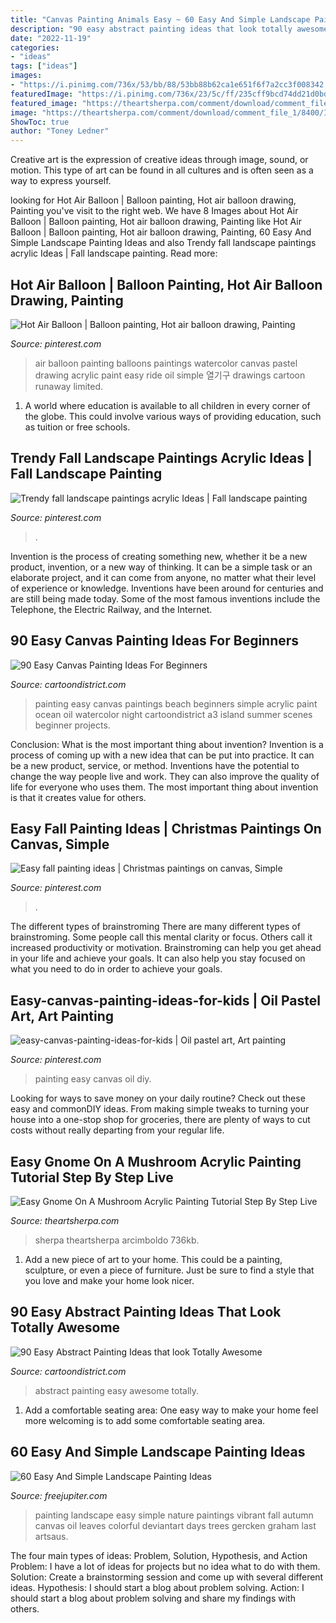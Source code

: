 ```yaml
---
title: "Canvas Painting Animals Easy ~ 60 Easy And Simple Landscape Painting Ideas"
description: "90 easy abstract painting ideas that look totally awesome"
date: "2022-11-19"
categories:
- "ideas"
tags: ["ideas"]
images:
- "https://i.pinimg.com/736x/53/bb/88/53bb88b62ca1e651f6f7a2cc3f008342.jpg"
featuredImage: "https://i.pinimg.com/736x/23/5c/ff/235cff9bcd74dd21d0bd06f6fb6c098c--air-ride-watercolor-ideas.jpg"
featured_image: "https://theartsherpa.com/comment/download/comment_file_1/8400/IMG_20200220_153926.jpg"
image: "https://theartsherpa.com/comment/download/comment_file_1/8400/IMG_20200220_153926.jpg"
ShowToc: true
author: "Toney Ledner"
---
```



Creative art is the expression of creative ideas through image, sound, or motion. This type of art can be found in all cultures and is often seen as a way to express yourself.

	

		
looking for Hot Air Balloon | Balloon painting, Hot air balloon drawing, Painting you've visit to the right web. We have 8 Images about Hot Air Balloon | Balloon painting, Hot air balloon drawing, Painting like Hot Air Balloon | Balloon painting, Hot air balloon drawing, Painting, 60 Easy And Simple Landscape Painting Ideas and also Trendy fall landscape paintings acrylic Ideas | Fall landscape painting. Read more:
		
    
## Hot Air Balloon | Balloon Painting, Hot Air Balloon Drawing, Painting

<img loading=lazy src="https://i.pinimg.com/736x/23/5c/ff/235cff9bcd74dd21d0bd06f6fb6c098c--air-ride-watercolor-ideas.jpg" onerror="this.onerror=null;this.src='https://tse3.mm.bing.net/th?id=OIP.Ej9e3VWDcEiL6p82dmY7LwHaJ3&amp;pid=15.1';" alt="Hot Air Balloon | Balloon painting, Hot air balloon drawing, Painting">

_Source: pinterest.com_

>air balloon painting balloons paintings watercolor canvas pastel drawing acrylic paint easy ride oil simple 열기구 drawings cartoon runaway limited. 

	

1. A world where education is available to all children in every corner of the globe. This could involve various ways of providing education, such as tuition or free schools. 

    
## Trendy Fall Landscape Paintings Acrylic Ideas | Fall Landscape Painting

<img loading=lazy src="https://i.pinimg.com/736x/2f/bb/81/2fbb8167116a7a1e51971bc3a696e705.jpg" onerror="this.onerror=null;this.src='https://tse2.mm.bing.net/th?id=OIP.Bty05DHGT1dAc1JSBWBN-wAAAA&amp;pid=15.1';" alt="Trendy fall landscape paintings acrylic Ideas | Fall landscape painting">

_Source: pinterest.com_

>. 

	

Invention is the process of creating something new, whether it be a new product, invention, or a new way of thinking. It can be a simple task or an elaborate project, and it can come from anyone, no matter what their level of experience or knowledge. Inventions have been around for centuries and are still being made today. Some of the most famous inventions include the Telephone, the Electric Railway, and the Internet.

    
## 90 Easy Canvas Painting Ideas For Beginners

<img loading=lazy src="http://www.cartoondistrict.com/wp-content/uploads/2017/06/Easy-Canvas-Painting-Ideas-For-Beginners17-1.jpg" onerror="this.onerror=null;this.src='https://tse2.mm.bing.net/th?id=OIP.vvkeAUxQvgkUVSxEPgOckQHaJ4&amp;pid=15.1';" alt="90 Easy Canvas Painting Ideas For Beginners">

_Source: cartoondistrict.com_

>painting easy canvas paintings beach beginners simple acrylic paint ocean oil watercolor night cartoondistrict a3 island summer scenes beginner projects. 

	

Conclusion: What is the most important thing about invention?
Invention is a process of coming up with a new idea that can be put into practice. It can be a new product, service, or method. Inventions have the potential to change the way people live and work. They can also improve the quality of life for everyone who uses them. The most important thing about invention is that it creates value for others.

    
## Easy Fall Painting Ideas | Christmas Paintings On Canvas, Simple

<img loading=lazy src="https://i.pinimg.com/736x/f0/6b/b1/f06bb174976756b34c619c7289440938.jpg" onerror="this.onerror=null;this.src='https://tse1.mm.bing.net/th?id=OIP.JsUCx6uNQl5WPI3shmb4zwHaJ4&amp;pid=15.1';" alt="Easy fall painting ideas | Christmas paintings on canvas, Simple">

_Source: pinterest.com_

>. 

	

The different types of brainstroming
There are many different types of brainstroming. Some people call this mental clarity or focus. Others call it increased productivity or motivation. Brainstroming can help you get ahead in your life and achieve your goals. It can also help you stay focused on what you need to do in order to achieve your goals.

    
## Easy-canvas-painting-ideas-for-kids | Oil Pastel Art, Art Painting

<img loading=lazy src="https://i.pinimg.com/736x/53/bb/88/53bb88b62ca1e651f6f7a2cc3f008342.jpg" onerror="this.onerror=null;this.src='https://tse3.mm.bing.net/th?id=OIP.28PlYe9sq1xBsDQZGxbFpwHaJ6&amp;pid=15.1';" alt="easy-canvas-painting-ideas-for-kids | Oil pastel art, Art painting">

_Source: pinterest.com_

>painting easy canvas oil diy. 

	

Looking for ways to save money on your daily routine? Check out these easy and commonDIY ideas. From making simple tweaks to turning your house into a one-stop shop for groceries, there are plenty of ways to cut costs without really departing from your regular life.

    
## Easy Gnome On A Mushroom Acrylic Painting Tutorial Step By Step Live

<img loading=lazy src="https://theartsherpa.com/comment/download/comment_file_1/8400/IMG_20200220_153926.jpg" onerror="this.onerror=null;this.src='https://tse4.mm.bing.net/th?id=OIP.u2ZtM1buf7FfQwpxRibtLgHaM_&amp;pid=15.1';" alt="Easy Gnome On A Mushroom Acrylic Painting Tutorial Step By Step Live">

_Source: theartsherpa.com_

>sherpa theartsherpa arcimboldo 736kb. 

	

1. Add a new piece of art to your home. This could be a painting, sculpture, or even a piece of furniture. Just be sure to find a style that you love and make your home look nicer.

    
## 90 Easy Abstract Painting Ideas That Look Totally Awesome

<img loading=lazy src="http://www.cartoondistrict.com/wp-content/uploads/2017/05/Easy-Abstract-Painting-Ideas31.jpg" onerror="this.onerror=null;this.src='https://tse3.mm.bing.net/th?id=OIP.uXkKluYNvgLEwBvMQr3VcQHaMU&amp;pid=15.1';" alt="90 Easy Abstract Painting Ideas that look Totally Awesome">

_Source: cartoondistrict.com_

>abstract painting easy awesome totally. 

	

1. Add a comfortable seating area: One easy way to make your home feel more welcoming is to add some comfortable seating area.

    
## 60 Easy And Simple Landscape Painting Ideas

<img loading=lazy src="http://www.freejupiter.com/wp-content/uploads/2017/02/Easy-And-Simple-Landscape-Painting-Ideas-1.jpg" onerror="this.onerror=null;this.src='https://tse2.mm.bing.net/th?id=OIP.rtzM1U9felK_PbJ2VwlcgAHaSo&amp;pid=15.1';" alt="60 Easy And Simple Landscape Painting Ideas">

_Source: freejupiter.com_

>painting landscape easy simple nature paintings vibrant fall autumn canvas oil leaves colorful deviantart days trees gercken graham last artsaus. 

	

The four main types of ideas: Problem, Solution, Hypothesis, and Action
Problem: I have a lot of ideas for projects but no idea what to do with them.
Solution: Create a brainstorming session and come up with several different ideas.
Hypothesis: I should start a blog about problem solving.
Action: I should start a blog about problem solving and share my findings with others.

